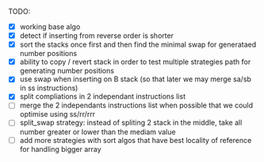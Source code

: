 TODO:

- [x] working base algo
- [x] detect if inserting from reverse order is shorter 
- [x] sort the stacks once first and then find the minimal swap for generataed number positions 
- [x] ability to copy / revert stack in order to test multiple strategies path for generating number positions
- [x] use swap when inserting on B stack (so that later we may merge sa/sb in ss instructions)
- [x] split compliations in 2 independant instructions list
- [ ] merge the 2 independants instructions list when possible that we could optimise using ss/rr/rrr
- [ ] split_swap strategy: instead of spliting 2 stack in the middle, take all number greater or lower than the mediam value
- [ ] add more strategies with sort algos that have best locality of reference for handling bigger array
